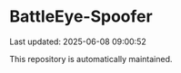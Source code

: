 # BattleEye-Spoofer

Last updated: 2025-06-08 09:00:52

This repository is automatically maintained.
